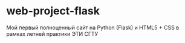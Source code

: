 # web-project-flask
Мой первый полноценный сайт на Python (Flask) и HTML5 + CSS в рамках летней практики ЭТИ СГТУ
